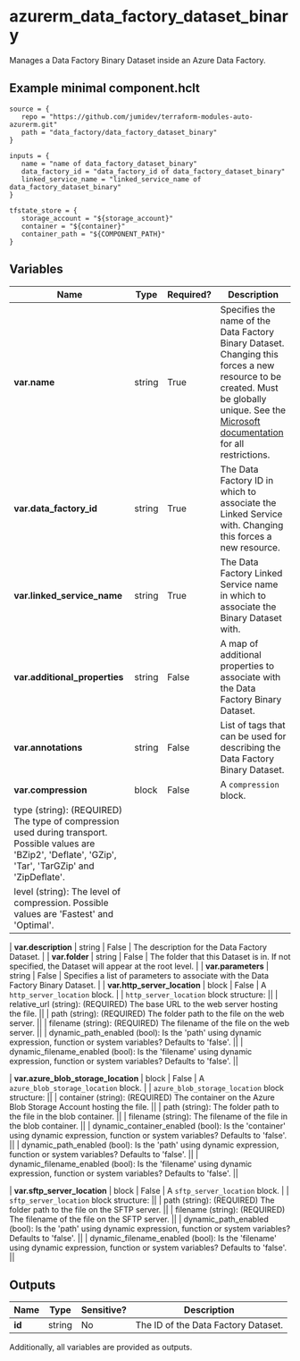 # azurerm_data_factory_dataset_binary

Manages a Data Factory Binary Dataset inside an Azure Data Factory.

## Example minimal component.hclt

```hcl
source = {
   repo = "https://github.com/jumidev/terraform-modules-auto-azurerm.git" 
   path = "data_factory/data_factory_dataset_binary" 
}

inputs = {
   name = "name of data_factory_dataset_binary" 
   data_factory_id = "data_factory_id of data_factory_dataset_binary" 
   linked_service_name = "linked_service_name of data_factory_dataset_binary" 
}

tfstate_store = {
   storage_account = "${storage_account}" 
   container = "${container}" 
   container_path = "${COMPONENT_PATH}" 
}

```

## Variables

| Name | Type | Required? |  Description |
| ---- | ---- | --------- |  ----------- |
| **var.name** | string | True | Specifies the name of the Data Factory Binary Dataset. Changing this forces a new resource to be created. Must be globally unique. See the [Microsoft documentation](https://docs.microsoft.com/azure/data-factory/naming-rules) for all restrictions. | 
| **var.data_factory_id** | string | True | The Data Factory ID in which to associate the Linked Service with. Changing this forces a new resource. | 
| **var.linked_service_name** | string | True | The Data Factory Linked Service name in which to associate the Binary Dataset with. | 
| **var.additional_properties** | string | False | A map of additional properties to associate with the Data Factory Binary Dataset. | 
| **var.annotations** | string | False | List of tags that can be used for describing the Data Factory Binary Dataset. | 
| **var.compression** | block | False | A `compression` block. | | `compression` block structure: || 
|   type (string): (REQUIRED) The type of compression used during transport. Possible values are 'BZip2', 'Deflate', 'GZip', 'Tar', 'TarGZip' and 'ZipDeflate'. ||
|   level (string): The level of compression. Possible values are 'Fastest' and 'Optimal'. ||

| **var.description** | string | False | The description for the Data Factory Dataset. | 
| **var.folder** | string | False | The folder that this Dataset is in. If not specified, the Dataset will appear at the root level. | 
| **var.parameters** | string | False | Specifies a list of parameters to associate with the Data Factory Binary Dataset. | 
| **var.http_server_location** | block | False | A `http_server_location` block. | | `http_server_location` block structure: || 
|   relative_url (string): (REQUIRED) The base URL to the web server hosting the file. ||
|   path (string): (REQUIRED) The folder path to the file on the web server. ||
|   filename (string): (REQUIRED) The filename of the file on the web server. ||
|   dynamic_path_enabled (bool): Is the 'path' using dynamic expression, function or system variables? Defaults to 'false'. ||
|   dynamic_filename_enabled (bool): Is the 'filename' using dynamic expression, function or system variables? Defaults to 'false'. ||

| **var.azure_blob_storage_location** | block | False | A `azure_blob_storage_location` block. | | `azure_blob_storage_location` block structure: || 
|   container (string): (REQUIRED) The container on the Azure Blob Storage Account hosting the file. ||
|   path (string): The folder path to the file in the blob container. ||
|   filename (string): The filename of the file in the blob container. ||
|   dynamic_container_enabled (bool): Is the 'container' using dynamic expression, function or system variables? Defaults to 'false'. ||
|   dynamic_path_enabled (bool): Is the 'path' using dynamic expression, function or system variables? Defaults to 'false'. ||
|   dynamic_filename_enabled (bool): Is the 'filename' using dynamic expression, function or system variables? Defaults to 'false'. ||

| **var.sftp_server_location** | block | False | A `sftp_server_location` block. | | `sftp_server_location` block structure: || 
|   path (string): (REQUIRED) The folder path to the file on the SFTP server. ||
|   filename (string): (REQUIRED) The filename of the file on the SFTP server. ||
|   dynamic_path_enabled (bool): Is the 'path' using dynamic expression, function or system variables? Defaults to 'false'. ||
|   dynamic_filename_enabled (bool): Is the 'filename' using dynamic expression, function or system variables? Defaults to 'false'. ||




## Outputs

| Name | Type | Sensitive? | Description |
| ---- | ---- | --------- | --------- |
| **id** | string | No  | The ID of the Data Factory Dataset. | 

Additionally, all variables are provided as outputs.
